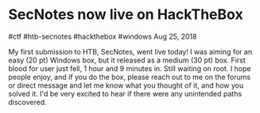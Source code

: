 

# SecNotes now live on HackTheBox

#ctf #htb-secnotes #hackthebox #windows Aug 25, 2018



My first submission to HTB, SecNotes, went live today! I was aiming for
an easy (20 pt) Windows box, but it released as a medium (30 pt) box.
First blood for user just fell, 1 hour and 9 minutes in. Still waiting
on root. I hope people enjoy, and if you do the box, please reach out to
me on the forums or direct message and let me know what you thought of
it, and how you solved it. I'd be very excited to hear if there were any
unintended paths discovered.



